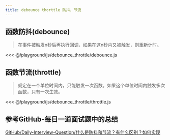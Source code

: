 ```yaml
---
title: debounce thorttle 防抖、节流
---
```


## 函数防抖(debounce)

> 在事件被触发n秒后再执行回调，如果在这n秒内又被触发，则重新计时。

<<< @/playground/js/debounce_throttle/debounce.js

## 函数节流(throttle)

> 规定在一个单位时间内，只能触发一次函数。如果这个单位时间内触发多次函数，只有一次生效。

<<< @/playground/js/debounce_throttle/throttle.js

## 参考GitHub-每日一道面试题中的总结

[GitHub/Daily-Interview-Question/什么是防抖和节流？有什么区别？如何实现](https://github.com/Advanced-Frontend/Daily-Interview-Question/issues/5)